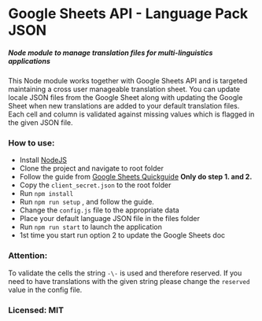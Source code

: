 # Google Sheets API - Language Pack JSON
##### Node module to manage translation files for multi-linguistics applications

This Node module works together with Google Sheets API and is targeted maintaining a cross user manageable translation sheet. You can update locale JSON files from the Google Sheet along with updating the Google Sheet when new translations are added to your default translation files. Each cell and column is validated against missing values which is flagged in the given JSON file.

### How to use:

- Install [NodeJS](https://nodejs.org/en/)
- Clone the project and navigate to root folder
- Follow the guide from [Google Sheets Quickguide](https://developers.google.com/sheets/api/quickstart/nodejs) **Only do step 1. and 2.**
- Copy the ```client_secret.json``` to the root folder
- Run ```npm install```
- Run ```npm run setup``` , and follow the guide.
- Change the ```config.js``` file to the appropriate data
- Place your default language JSON file in the files folder
- Run ```npm run start``` to launch the application
- 1st time you start run option 2 to update the Google Sheets doc



### Attention:

To validate the cells the string ```-\-``` is used and therefore reserved. If you need to have translations with the given string please change the ```reserved``` value in the config file.



### Licensed: MIT